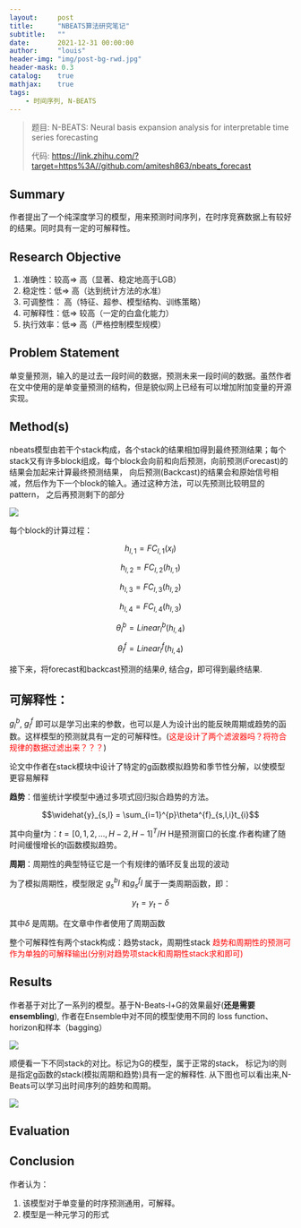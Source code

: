 ```yaml
---
layout:     post
title:      "NBEATS算法研究笔记"
subtitle:   ""
date:       2021-12-31 00:00:00
author:     "louis"
header-img: "img/post-bg-rwd.jpg"
header-mask: 0.3
catalog:    true
mathjax:    true
tags:
    - 时间序列, N-BEATS
---
```


> 题目:
>     N-BEATS: Neural basis expansion analysis for interpretable time series forecasting
>
>代码:
>    https://link.zhihu.com/?target=https%3A//github.com/amitesh863/nbeats_forecast


## Summary

作者提出了一个纯深度学习的模型，用来预测时间序列，在时序竞赛数据上有较好的结果。同时具有一定的可解释性。

## Research Objective
1. 准确性：较高=> 高（显著、稳定地高于LGB）
2. 稳定性：低=> 高（达到统计方法的水准）
3. 可调整性： 高（特征、超参、模型结构、训练策略）
4. 可解释性：低=> 较高（一定的白盒化能力）
5. 执行效率：低=> 高（严格控制模型规模）

## Problem Statement
单变量预测，输入的是过去一段时间的数据，预测未来一段时间的数据。虽然作者在文中使用的是单变量预测的结构，但是貌似网上已经有可以增加附加变量的开源实现。


## Method(s)

nbeats模型由若干个stack构成，各个stack的结果相加得到最终预测结果；每个stack又有许多block组成，每个block会向前和向后预测，向前预测(Forecast)的结果会加起来计算最终预测结果， 向后预测(Backcast)的结果会和原始信号相减，然后作为下一个block的输入。通过这种方法，可以先预测比较明显的pattern， 之后再预测剩下的部分

![](https://raw.githubusercontent.com/louis-xuy/louis-xy.github.io/master/img/in-post/n-beats/网络结构图.png)

每个block的计算过程：

$$
h_{l,1}=FC_{l,1}(x_l)
$$

$$
h_{l,2}=FC_{l,2}(h_{l,1})
$$

$$
h_{l,3}=FC_{l,3}(h_{l,2})
$$

$$
h_{l,4}=FC_{l,4}(h_{l,3})
$$

$$
\theta^b_l=Linear^b_l(h_{l,4})
$$

$$
\theta^f_l=Linear^f_l(h_{l,4})
$$

接下来，将forecast和backcast预测的结果$\theta$, 结合$g$，即可得到最终结果.


## 可解释性：
$g^b_l$, $g^f_l$ 即可以是学习出来的参数，也可以是人为设计出的能反映周期或趋势的函数。这样模型的预测就具有一定的可解释性。(<font color=red>这是设计了两个滤波器吗？将符合规律的数据过滤出来？？？</font>)

论文中作者在stack模块中设计了特定的g函数模拟趋势和季节性分解，以使模型更容易解释

**趋势**：借鉴统计学模型中通过多项式回归拟合趋势的方法。

$$\widehat{y}_{s,l} = \sum_{i=1}^{p}\theta^{f}_{s,l,i}t_{i}$$

其中向量$t$为：$t=[0,1,2,...,H-2,H-1]^T / H$
H是预测窗口的长度.作者构建了随时间缓慢增长的t函数模拟趋势。


**周期**：周期性的典型特征它是一个有规律的循环反复出现的波动

为了模拟周期性，模型限定 $g^b_{s}l$ 和$g^f_{s}l$ 属于一类周期函数，即：

$$
y_t = y_t - \delta
$$

其中$\delta$ 是周期。在文章中作者使用了周期函数

整个可解释性有两个stack构成：趋势stack，周期性stack
<font color=red>趋势和周期性的预测可作为单独的可解释输出(分别对趋势项stack和周期性stack求和即可)</font>


## Results

作者基于对比了一系列的模型。基于N-Beats-l+G的效果最好(**还是需要ensembling**), 作者在Ensemble中对不同的模型使用不同的 loss function、horizon和样本（bagging）

![](https://raw.githubusercontent.com/louis-xuy/louis-xy.github.io/master/img/in-post/n-beats/metrics.png)

顺便看一下不同stack的对比。标记为G的模型，属于正常的stack， 标记为l的则是指定g函数的stack(模拟周期和趋势)具有一定的解释性. 从下图也可以看出来,N-Beats可以学习出时间序列的趋势和周期。

![](https://raw.githubusercontent.com/louis-xuy/louis-xy.github.io/master/img/in-post/n-beats/stack.png)


## Evaluation


## Conclusion

作者认为：
1. 该模型对于单变量的时序预测通用，可解释。
2. 模型是一种元学习的形式
